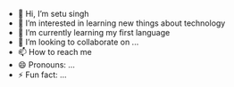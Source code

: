 - 👋 Hi, I’m setu singh 
- 👀 I’m interested in learning new things about technology 
- 🌱 I’m currently learning my first language 
- 💞️ I’m looking to collaborate on ...
- 📫 How to reach me 
- 😄 Pronouns: ...
- ⚡ Fun fact: ...

<!---
setu singh  is a ✨ special ✨ repository because its `README.md` (this file) appears on your GitHub profile.
You can click the Preview link to take a look at your changes.
--->
